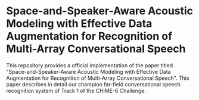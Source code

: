 # Space-and-Speaker-Aware Acoustic Modeling with Effective Data Augmentation for Recognition of Multi-Array Conversational Speech

This repository provides a official implementation of the paper titled "Space-and-Speaker-Aware Acoustic Modeling with Effective Data Augmentation for Recognition of Multi-Array Conversational Speech". This paper describes in detail our champion far-field conversational speech recognition system of Track 1 of the CHiME-6 Challenge. 




